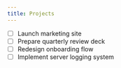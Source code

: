 ```yaml
---
title: Projects
---
```

- [ ] Launch marketing site
- [ ] Prepare quarterly review deck
- [ ] Redesign onboarding flow
- [ ] Implement server logging system
